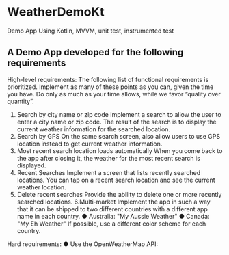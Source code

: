 # WeatherDemoKt
Demo App Using Kotlin, MVVM, unit test, instrumented test

## A Demo App developed for the following requirements

High-level requirements:
The following list of functional requirements is prioritized. Implement as many of these points
as you can, given the time you have. Do only as much as your time allows, while we favor
“quality over quantity”.
1. Search by city name or zip code
Implement a search to allow the user to enter a city name or zip code. The result of the
search is to display the current weather information for the searched location.
2. Search by GPS
On the same search screen, also allow users to use GPS location instead to get
current weather information.
3. Most recent search location loads automatically
When you come back to the app after closing it, the weather for the most recent search
is displayed.
4. Recent Searches
Implement a screen that lists recently searched locations. You can tap on a recent
search location and see the current weather location.
5. Delete recent searches
Provide the ability to delete one or more recently searched locations.
6.Multi-market
Implement the app in such a way that it can be shipped to two different countries with a
different app name in each country.
● Australia: "My Aussie Weather"
● Canada: "My Eh Weather"
If possible, use a different color scheme for each country.

Hard requirements:
● Use the OpenWeatherMap API:
